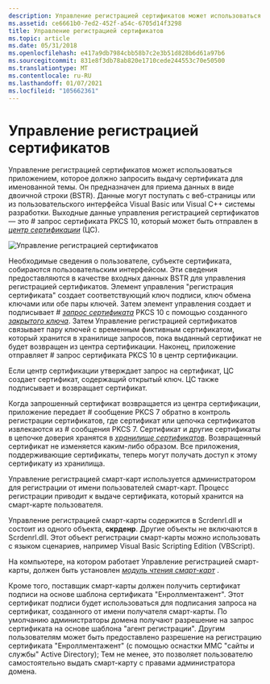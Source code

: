 ```yaml
---
description: Управление регистрацией сертификатов может использоваться приложением, которое должно запросить выдачу сертификата для именованной темы.
ms.assetid: ce6661b0-7ed2-452f-a54c-6705d14f3298
title: Управление регистрацией сертификатов
ms.topic: article
ms.date: 05/31/2018
ms.openlocfilehash: e417a9db7984cbb58b7c2e3b51d828b6d61a97b6
ms.sourcegitcommit: 831e8f3db78ab820e1710cede244553c70e50500
ms.translationtype: MT
ms.contentlocale: ru-RU
ms.lasthandoff: 01/07/2021
ms.locfileid: "105662361"
---
```

# <a name="certificate-enrollment-control"></a>Управление регистрацией сертификатов

Управление регистрацией сертификатов может использоваться приложением, которое должно запросить выдачу сертификата для именованной темы. Он предназначен для приема данных в виде двоичной строки (BSTR). Данные могут поступать с веб-страницы или из пользовательского интерфейса Visual Basic или Visual C++ системы разработки. Выходные данные управления регистрацией сертификатов — это \# запрос сертификата PKCS 10, который может быть отправлен в [*центр сертификации*](../secgloss/c-gly.md) (ЦС).

![Управление регистрацией сертификатов](images/xen-arch.png)

Необходимые сведения о пользователе, субъекте сертификата, собираются пользовательским интерфейсом. Эти сведения предоставляются в качестве входных данных BSTR для управления регистрацией сертификатов. Элемент управления "регистрация сертификата" создает соответствующий ключ подписи, ключ обмена ключами или обе пары ключей. Затем элемент управления создает и подписывает \# [*запрос сертификата*](../secgloss/c-gly.md) PKCS 10 с помощью созданного [*закрытого ключа*](../secgloss/p-gly.md). Затем Управление регистрацией сертификатов связывает пару ключей с временным фиктивным сертификатом, который хранится в хранилище запросов, пока выданный сертификат не будет возвращен из центра сертификации. Наконец, приложение отправляет \# запрос сертификата PKCS 10 в центр сертификации.

Если центр сертификации утверждает запрос на сертификат, ЦС создает сертификат, содержащий открытый ключ. ЦС также подписывает и возвращает сертификат.

Когда запрошенный сертификат возвращается из центра сертификации, приложение передает \# сообщение PKCS 7 обратно в контроль регистрации сертификатов, где сертификат или цепочка сертификатов извлекаются из \# сообщения PKCS 7. Сертификат и другие сертификаты в цепочке доверия хранятся в [*хранилище сертификатов*](../secgloss/c-gly.md). Возвращенный сертификат не изменяется каким-либо образом. Все приложения, поддерживающие сертификаты, теперь могут получать доступ к этому сертификату из хранилища.

Управление регистрацией смарт-карт используется администратором для регистрации от имени пользователей смарт-карт. Процесс регистрации приводит к выдаче сертификата, который хранится на смарт-карте пользователя.

Управление регистрацией смарт-карты содержится в Scrdenrl.dll и состоит из одного объекта, **скрденр**. Другие объекты не включаются в Scrdenrl.dll. Этот объект регистрации смарт-карты можно использовать с языком сценариев, например Visual Basic Scripting Edition (VBScript).

На компьютере, на котором работает Управление регистрацией смарт-карты, должен быть установлен [*модуль чтения смарт-карт*](../secgloss/r-gly.md) .

Кроме того, поставщик смарт-карты должен получить сертификат подписи на основе шаблона сертификата "Енроллментажент". Этот сертификат подписи будет использоваться для подписания запроса на сертификат, созданного от имени получателя смарт-карты. По умолчанию администраторы домена получают разрешение на запрос сертификата на основе шаблона "агент регистрации". Другим пользователям может быть предоставлено разрешение на регистрацию сертификата "Енроллментажент" (с помощью оснастки MMC "сайты и службы" Active Directory); Тем не менее, это позволяет пользователю самостоятельно выдать смарт-карту с правами администратора домена.

 

 
